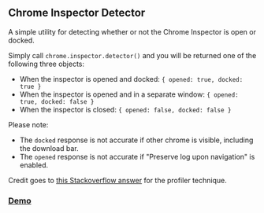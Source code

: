 ## Chrome Inspector Detector

A simple utility for detecting whether or not the Chrome Inspector is open or docked.

Simply call `chrome.inspector.detector()` and you will be returned one of the following three objects:

- When the inspector is opened and docked: `{ opened: true, docked: true }`
- When the inspector is opened and in a separate window: `{ opened: true, docked: false }`
- When the inspector is closed: `{ opened: false, docked: false }`

Please note: 
  - The `docked` response is not accurate if other chrome is visible, including the download bar.
  - The `opened` response is not accurate if "Preserve log upon navigation" is enabled. 

Credit goes to [this Stackoverflow answer](http://stackoverflow.com/a/15567735/131898) for the profiler technique.

### [Demo](http://adamschwartz.co/chrome-inspector-detector)
